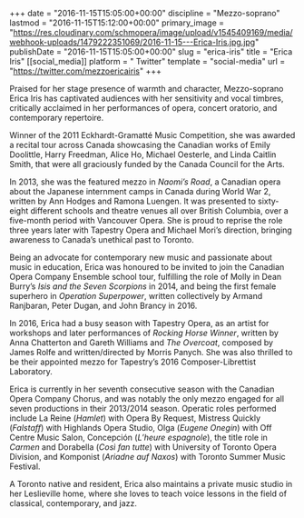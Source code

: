+++
date = "2016-11-15T15:05:00+00:00"
discipline = "Mezzo-soprano"
lastmod = "2016-11-15T15:12:00+00:00"
primary_image = "https://res.cloudinary.com/schmopera/image/upload/v1545409169/media/webhook-uploads/1479222351069/2016-11-15---Erica-Iris.jpg.jpg"
publishDate = "2016-11-15T15:05:00+00:00"
slug = "erica-iris"
title = "Erica Iris"
[[social_media]]
platform = " Twitter"
template = "social-media"
url = "https://twitter.com/mezzoericairis"
+++

Praised for her stage presence of warmth and character, Mezzo-soprano Erica Iris has captivated audiences with her sensitivity and vocal timbres, critically acclaimed in her 
performances of opera, concert oratorio, and contemporary repertoire.

Winner of the 2011 Eckhardt-Gramatté Music Competition, she was awarded a recital tour across Canada showcasing the Canadian works of Emily Doolittle, Harry Freedman, Alice Ho, Michael Oesterle, and Linda Caitlin Smith, that were all graciously funded by the Canada Council for the Arts. 

In 2013, she was the featured mezzo in *Naomi’s Road*, a Canadian opera about the Japanese internment camps in Canada during World War 2, written by Ann Hodges and Ramona Luengen. It was presented to sixty-eight different schools and theatre venues all over British Columbia, over a five-month period with Vancouver Opera.  She is proud to reprise the role three years later with Tapestry Opera and Michael Mori’s direction, bringing awareness to Canada’s unethical past to Toronto. 

Being an advocate for contemporary new music and passionate about music in education, Erica was honoured to be invited to join the Canadian Opera Company Ensemble school tour, fulfilling the role of Molly in Dean Burry’s *Isis and the Seven Scorpions* in 2014, and being the first female superhero in *Operation Superpower*, written collectively by Armand Ranjbaran, Peter Dugan, and John Brancy in 2016.  

In 2016, Erica had a busy season with Tapestry Opera, as an artist for workshops and later performances of *Rocking Horse Winner*, written by Anna Chatterton and Gareth Williams and *The Overcoat*, composed by James Rolfe and written/directed by Morris Panych. She was also thrilled to be their appointed mezzo for Tapestry’s 2016 Composer-Librettist Laboratory.

Erica is currently in her seventh consecutive season with the Canadian Opera Company Chorus, and was notably the only mezzo engaged for all seven productions in their 2013/2014 season. Operatic roles performed include La Reine (*Hamlet*) with Opera By Request, Mistress Quickly (*Falstaff*) with Highlands Opera Studio, Olga (*Eugene Onegin*) with Off Centre Music Salon, Concepción (*L’heure espagnole*), the title role in *Carmen* and Dorabella (*Così fan tutte*) with University of Toronto Opera Division, and Komponist (*Ariadne auf Naxos*) with Toronto Summer Music Festival.

A Toronto native and resident, Erica also maintains a private music studio in her Leslieville home, where she loves to teach voice lessons in the field of classical, contemporary, and jazz.
